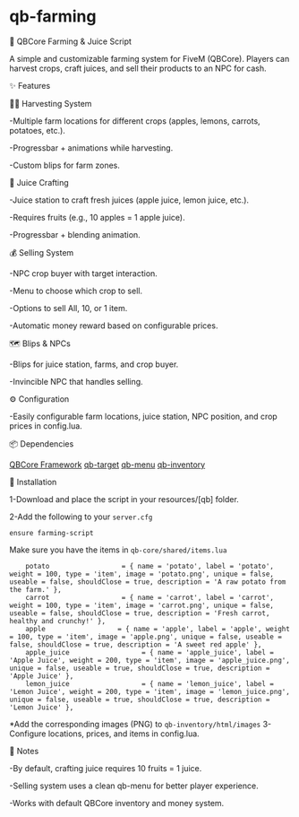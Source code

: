 # qb-farming
🌾 QBCore Farming & Juice Script

A simple and customizable farming system for FiveM (QBCore).
Players can harvest crops, craft juices, and sell their products to an NPC for cash.

✨ Features

👨‍🌾 Harvesting System

-Multiple farm locations for different crops (apples, lemons, carrots, potatoes, etc.).

-Progressbar + animations while harvesting.

-Custom blips for farm zones.

🥤 Juice Crafting

-Juice station to craft fresh juices (apple juice, lemon juice, etc.).

-Requires fruits (e.g., 10 apples = 1 apple juice).

-Progressbar + blending animation.

💰 Selling System

-NPC crop buyer with target interaction.

-Menu to choose which crop to sell.

-Options to sell All, 10, or 1 item.

-Automatic money reward based on configurable prices.

🗺️ Blips & NPCs

-Blips for juice station, farms, and crop buyer.

-Invincible NPC that handles selling.

⚙️ Configuration

-Easily configurable farm locations, juice station, NPC position, and crop prices in config.lua.

📦 Dependencies

[QBCore Framework](https://github.com/qbcore-framework/qb-core.git)
[qb-target](https://github.com/qbcore-framework/qb-target.git)
[qb-menu](https://github.com/qbcore-framework/qb-menu.git)
[qb-inventory](https://github.com/qbcore-framework/qb-inventory.git)

🚀 Installation

1-Download and place the script in your resources/[qb] folder.

2-Add the following to your ```server.cfg```

```ensure qb-core
ensure farming-script
```
Make sure you have the items in ```qb-core/shared/items.lua```
```	lemon                  = { name = 'lemon', label = 'lemon', weight = 100, type = 'item', image = 'lemon.png', unique = false, useable = false, shouldClose = true, description = 'Fresh lemon, perfect for juice!' },
    potato                  = { name = 'potato', label = 'potato', weight = 100, type = 'item', image = 'potato.png', unique = false, useable = false, shouldClose = true, description = 'A raw potato from the farm.' },
	carrot                  = { name = 'carrot', label = 'carrot', weight = 100, type = 'item', image = 'carrot.png', unique = false, useable = false, shouldClose = true, description = 'Fresh carrot, healthy and crunchy!' },
    apple                  = { name = 'apple', label = 'apple', weight = 100, type = 'item', image = 'apple.png', unique = false, useable = false, shouldClose = true, description = 'A sweet red apple' },
	apple_juice                  = { name = 'apple_juice', label = 'Apple Juice', weight = 200, type = 'item', image = 'apple_juice.png', unique = false, useable = true, shouldClose = true, description = 'Apple Juice' },
    lemon_juice                  = { name = 'lemon_juice', label = 'Lemon Juice', weight = 200, type = 'item', image = 'lemon_juice.png', unique = false, useable = true, shouldClose = true, description = 'Lemon Juice' },
```
*Add the corresponding images (PNG) to ```qb-inventory/html/images```
3-Configure locations, prices, and items in config.lua.

📝 Notes

-By default, crafting juice requires 10 fruits = 1 juice.

-Selling system uses a clean qb-menu for better player experience.

-Works with default QBCore inventory and money system.

